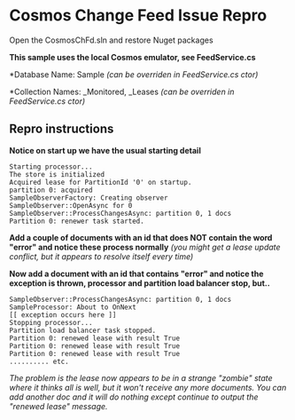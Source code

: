 # Cosmos Change Feed Issue Repro

Open the CosmosChFd.sln and restore Nuget packages

**This sample uses the local Cosmos emulator, see FeedService.cs**

*Database Name: Sample _(can be overriden in FeedService.cs ctor)_

*Collection Names: _Monitored, _Leases _(can be overriden in FeedService.cs ctor)_
	
## Repro instructions
**Notice on start up we have the usual starting detail**
```
Starting processor...
The store is initialized
Acquired lease for PartitionId '0' on startup.
partition 0: acquired
SampleObserverFactory: Creating observer
SampleObserver::OpenAsync for 0
SampleObserver::ProcessChangesAsync: partition 0, 1 docs
Partition 0: renewer task started.
```
**Add a couple of documents with an id that does NOT contain the word "error" and notice these process normally**
*(you might get a lease update conflict, but it appears to resolve itself every time)*

**Now add a document with an id that contains "error" and notice the exception is thrown, processor and partition load balancer stop, but..**
```
SampleObserver::ProcessChangesAsync: partition 0, 1 docs
SampleProcessor: About to OnNext 
[[ exception occurs here ]]
Stopping processor...
Partition load balancer task stopped.
Partition 0: renewed lease with result True
Partition 0: renewed lease with result True
Partition 0: renewed lease with result True
.......... etc.
```
*The problem is the lease now appears to be in a strange "zombie" state where it thinks all is well, but it won't receive any more documents. You can add another doc and it will do nothing except continue to output the "renewed lease" message.*
	
	